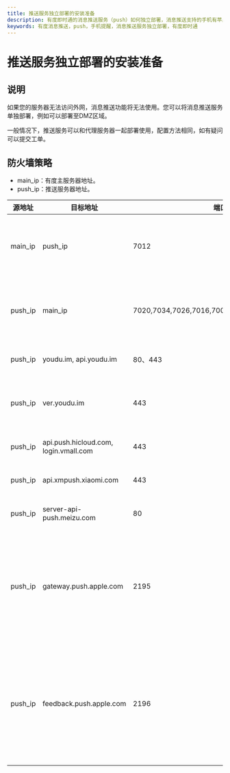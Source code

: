 ```yaml
---
title: 推送服务独立部署的安装准备
description: 有度即时通的消息推送服务（push）如何独立部署，消息推送支持的手机有苹果，华为，小米，魅族。在外网无法访问的情况下，独立部署消息推送在DMZ区，可以支持消息推送。
keywords: 有度消息推送，push，手机提醒，消息推送服务独立部署，有度即时通
---
```


# 推送服务独立部署的安装准备

## 说明

​		如果您的服务器无法访问外网，消息推送功能将无法使用。您可以将消息推送服务单独部署，例如可以部署至DMZ区域。

​		一般情况下，推送服务可以和代理服务器一起部署使用，配置方法相同，如有疑问可以提交工单。

## 防火墙策略

- main_ip：有度主服务器地址。
- push_ip：推送服务器地址。

| 源地址  | 目标地址                              | 端口                                         | 备注                                       |
| ------- | ------------------------------------- | -------------------------------------------- | ------------------------------------------ |
| main_ip | push_ip                               | 7012                                         | 主服务器访问推送服务器                     |
| push_ip | main_ip                               | 7020,7034,7026,7016,7001,7002,7009,7010,7015 | 推送服务器访问主服务器                     |
| push_ip | youdu.im, api.youdu.im                | 80、443                                      | 有度推送通道                               |
| push_ip | ver.youdu.im                          | 443                                          | PC客户端检测更新通道                       |
| push_ip | api.push.hicloud.com, login.vmall.com | 443                                          | 华为推送通道                               |
| push_ip | api.xmpush.xiaomi.com                 | 443                                          | 小米推送通道                               |
| push_ip | server-api-push.meizu.com             | 80                                           | 魅族推送通道                               |
| push_ip | gateway.push.apple.com                | 2195                                         | 苹果推送通道，仅iOS定制版APP开放。         |
| push_ip | feedback.push.apple.com               | 2196                                         | 苹果推送通道（反馈），仅iOS定制版APP开放。 |

